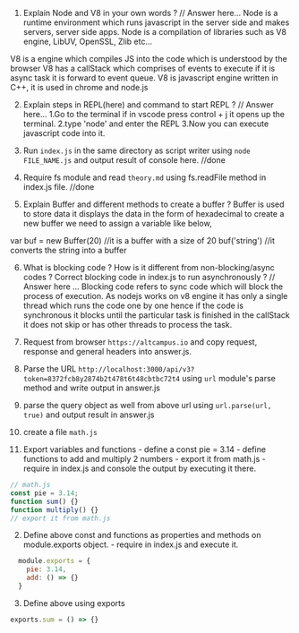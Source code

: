 1. Explain Node and V8 in your own words ? 
// Answer here...
Node is a runtime environment which runs javascript in the server side and makes servers, server side apps.
Node is a compilation of libraries such as V8 engine, LibUV, OpenSSL, Zlib etc...

V8 is a engine which compiles JS into the code which is understood by the browser
V8 has a callStack which comprises of events to execute if it is async task it is forward to event queue.
V8 is javascript engine written in C++, it is used in chrome and node.js

2. Explain steps in REPL(here) and command to start REPL ?
// Answer here...
1.Go to the terminal if in vscode press control + j it opens up the terminal.
2.type 'node' and enter the REPL
3.Now you can execute javascript code into it.

3. Run `index.js` in the same directory as script writer using `node FILE_NAME.js` and output result of console here. //done

4. Require fs module and read `theory.md` using fs.readFile method in index.js file. //done

5. Explain Buffer and different methods to create a buffer ?
Buffer is used to store data it displays the data in the form of hexadecimal
to create a new buffer we need to assign a variable like below,

var buf = new Buffer(20) //it is a buffer with a size of 20
buf('string') //it converts the string into a buffer


6. What is blocking code ? How is it different from non-blocking/async codes ? Correct blocking code in index.js to run asynchronously ?
// Answer here ...
Blocking code refers to sync code which will block the process of execution.
As nodejs works on v8 engine it has only a single thread which runs the code one by one hence if the code is synchronous it blocks until the particular task is finished in the callStack it does not skip or has other threads to process the task.

7. Request from browser `https://altcampus.io` and copy request, response and general headers into answer.js.

8. Parse the URL `http://localhost:3000/api/v3?token=8372fcb8y2874b2t478t6t48cbtbc72t4` using `url` module's parse method and write output in answer.js

9. parse the query object as well from above url using `url.parse(url, true)` and output result in answer.js

10. create a file `math.js`
  1. Export variables and functions
    - define a const pie = 3.14
    - define functions to add and multiply 2 numbers
    - export it from math.js
    - require in index.js and console the output by executing it there.
```js
// math.js
const pie = 3.14;
function sum() {}
function multiply() {}
// export it from math.js
```

  2. Define above const and functions as properties and methods on module.exports object.
    - require in index.js and execute it.

```js
  module.exports = {
    pie: 3.14,
    add: () => {}
  }
```
  3. Define above using exports 

```js
exports.sum = () => {}
```
